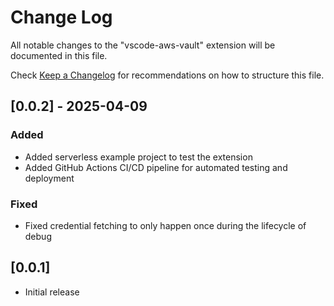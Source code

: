 # Change Log

All notable changes to the "vscode-aws-vault" extension will be documented in this file.

Check [Keep a Changelog](http://keepachangelog.com/) for recommendations on how to structure this file.

## [0.0.2] - 2025-04-09

### Added
- Added serverless example project to test the extension
- Added GitHub Actions CI/CD pipeline for automated testing and deployment

### Fixed
- Fixed credential fetching to only happen once during the lifecycle of debug

## [0.0.1]

- Initial release
